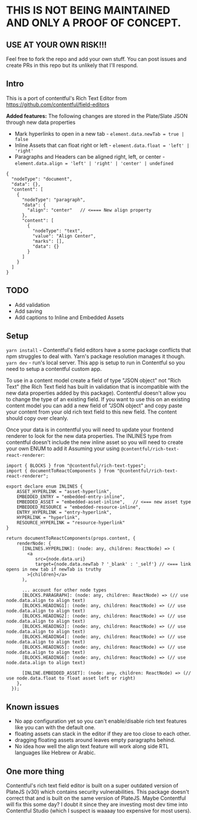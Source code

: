 # THIS IS NOT BEING MAINTAINED AND ONLY A PROOF OF CONCEPT.
## USE AT YOUR OWN RISK!!!
Feel free to fork the repo and add your own stuff. 
You can post issues and create PRs in this repo but its unlikely that I'll respond.

## Intro
This is a port of contentful's Rich Text Editor from https://github.com/contentful/field-editors

**Added features:**
The following changes are stored in the Plate/Slate JSON through new data properties
* Mark hyperlinks to open in a new tab - `element.data.newTab = true | false`
* Inline Assets that can float right or left - `element.data.float = 'left' | 'right'`
* Paragraphs and Headers can be aligned right, left, or center - `element.data.align = 'left' | 'right' | 'center' | undefined`

```
{
  "nodeType": "document",
  "data": {},
  "content": [
    {
      "nodeType": "paragraph",
      "data": {
        "align": "center"   // <==== New align property
      },
      "content": [
        {
          "nodeType": "text",
          "value": "Align Center",
          "marks": [],
          "data": {}
        }
      ]
    }
  ]
}
```

## TODO
* Add validation
* Add saving
* Add captions to Inline and Embedded Assets

## Setup
`yarn install` - Contentful's field editors have a some package conflicts that npm struggles to deal with. Yarn's package resolution manages it though.
`yarn dev` - run's local server. This app is setup to run in Contentful so you need to setup a contentful custom app.

To use in a content model create a field of type "JSON object" not "Rich Text" (the Rich Text field has built in validation that is incompatible with the new data properties added by this package). Contentful doesn't allow you to change the type of an existing field. If you want to use this on an existing content model you can add a new field of "JSON object" and copy paste your content from your old rich text field to this new field. The content should copy over cleanly.

Once your data is in contentful you will need to update your frontend renderer to look for the new data properties.
The INLINES type from contentful doesn't include the new inline asset so you will need to create your own ENUM to add it 
Assuming your using `@contentful/rich-text-react-renderer`:

```
import { BLOCKS } from "@contentful/rich-text-types";
import { documentToReactComponents } from "@contentful/rich-text-react-renderer";

export declare enum INLINES {
    ASSET_HYPERLINK = "asset-hyperlink",
    EMBEDDED_ENTRY = "embedded-entry-inline",
    EMBEDDED_ASSET = "embedded-asset-inline",   // <=== new asset type
    EMBEDDED_RESOURCE = "embedded-resource-inline",
    ENTRY_HYPERLINK = "entry-hyperlink",
    HYPERLINK = "hyperlink",
    RESOURCE_HYPERLINK = "resource-hyperlink"
}

return documentToReactComponents(props.content, {
    renderNode: {      
      [INLINES.HYPERLINK]: (node: any, children: ReactNode) => (        
        <a
           src={node.data.uri}
           target={node.data.newTab ? '_blank' : '_self'} // <=== link opens in new tab if newTab is truthy
        >{children}</a>
      ),

      ... account for other node types
      [BLOCKS.PARAGRAPH]: (node: any, children: ReactNode) => (// use node.data.align to align text)
      [BLOCKS.HEADING1]: (node: any, children: ReactNode) => (// use node.data.align to align text)
      [BLOCKS.HEADING2]: (node: any, children: ReactNode) => (// use node.data.align to align text)
      [BLOCKS.HEADING3]: (node: any, children: ReactNode) => (// use node.data.align to align text)
      [BLOCKS.HEADING4]: (node: any, children: ReactNode) => (// use node.data.align to align text)
      [BLOCKS.HEADING5]: (node: any, children: ReactNode) => (// use node.data.align to align text)
      [BLOCKS.HEADING6]: (node: any, children: ReactNode) => (// use node.data.align to align text)

      [INLINE.EMBEDDED_ASSET]: (node: any, children: ReactNode) => (// use node.data.float to float asset left or right)
    },
  });

```
## Known issues
* No app configuration yet so you can't enable/disable rich text features like you can with the default one.
* floating assets can stack in the editor if they are too close to each other.
* dragging floating assets around leaves empty paragraphs behind.
* No idea how well the align text feature will work along side RTL languages like Hebrew or Arabic.

## One more thing
Contentful's rich text field editor is built on a super outdated version of PlateJS (v30) which contains security vulnerabilities. This package doesn't correct that and is built on the same version of PlateJS. Maybe Contentful will fix this some day? I doubt it since they are investing most dev time into Contentful Studio (which I suspect is waaaay too expensive for most users).

